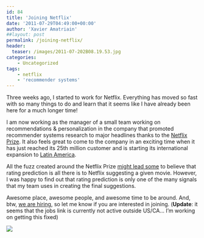 ```yaml
---
id: 84
title: 'Joining Netflix'
date: '2011-07-29T04:49:00+00:00'
author: 'Xavier Amatriain'
##layout: post
permalink: /joining-netflix/
header:
  teaser: /images/2011-07-202B08.19.53.jpg
categories:
    - Uncategorized
tags:
    - netflix
    - 'recommender systems'
---
```


Three weeks ago, I started to work for Netflix. Everything has moved so fast with so many things to do and learn that it seems like I have already been here for a much longer time!

I am now working as the manager of a small team working on recommendations &amp; personalization in the company that promoted recommender systems research to major headlines thanks to the [Netflix Prize](http://www.netflixprize.com/). It also feels great to come to the company in an exciting time when it has just reached its 25th million customer and is starting its international expansion to [Latin America](http://blog.netflix.com/2011/07/netflix-is-coming-to-latin-america.html).

All the fuzz created around the Netflix Prize [might lead some](http://news.cnet.com/8301-17852_3-20078504-71/mit-prof-netflix-has-its-recommendations-wrong/) to believe that rating prediction is all there is to Netflix suggesting a given movie. However, I was happy to find out that rating prediction is only one of the many signals that my team uses in creating the final suggestions.

Awesome place, awesome people, and awesome time to be around. And, btw, [we are hiring](http://www.netflix.com/Jobs?id=7563), so let me know if you are interested in joining. (<span style="font-weight: bold;">Update</span>: it seems that the jobs link is currently not active outside US/CA… I’m working on getting this fixed)

[![](http://localhost:8080/wordpress/wp-content/uploads/2011/07/2011-07-202B08.19.53.jpg)](http://3.bp.blogspot.com/-EU1JNoF8ZXI/TjI9TqhAlmI/AAAAAAAAANQ/WKPl4DaPcds/s1600/2011-07-20%2B08.19.53.jpg)
